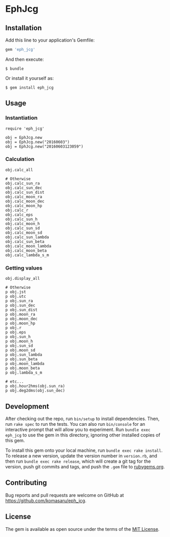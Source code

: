 # EphJcg

## Installation

Add this line to your application's Gemfile:

```ruby
gem 'eph_jcg'
```

And then execute:

    $ bundle

Or install it yourself as:

    $ gem install eph_jcg

## Usage

### Instantiation

    require 'eph_jcg'
    
    obj = EphJcg.new
    obj = EphJcg.new("20160603")
    obj = EphJcg.new("20160603123059")

### Calculation

    obj.calc_all
    
    # Otherwise
    obj.calc_sun_ra
    obj.calc_sun_dec
    obj.calc_sun_dist
    obj.calc_moon_ra
    obj.calc_moon_dec
    obj.calc_moon_hp
    obj.calc_r
    obj.calc_eps
    obj.calc_sun_h
    obj.calc_moon_h
    obj.calc_sun_sd
    obj.calc_moon_sd
    obj.calc_sun_lambda
    obj.calc_sun_beta
    obj.calc_moon_lambda
    obj.calc_moon_beta
    obj.calc_lambda_s_m

### Getting values

    obj.display_all
    
    # Otherwise
    p obj.jst
    p obj.utc
    p obj.sun_ra
    p obj.sun_dec
    p obj.sun_dist
    p obj.moon_ra
    p obj.moon_dec
    p obj.moon_hp
    p obj.r
    p obj.eps
    p obj.sun_h
    p obj.moon_h
    p obj.sun_sd
    p obj.moon_sd
    p obj.sun_lambda
    p obj.sun_beta
    p obj.moon_lambda
    p obj.moon_beta
    p obj.lambda_s_m
    
    # etc...
    p obj.hour2hms(obj.sun_ra)
    p obj.deg2dms(obj.sun_dec)

## Development

After checking out the repo, run `bin/setup` to install dependencies. Then, run `rake spec` to run the tests. You can also run `bin/console` for an interactive prompt that will allow you to experiment. Run `bundle exec eph_jcg` to use the gem in this directory, ignoring other installed copies of this gem.

To install this gem onto your local machine, run `bundle exec rake install`. To release a new version, update the version number in `version.rb`, and then run `bundle exec rake release`, which will create a git tag for the version, push git commits and tags, and push the `.gem` file to [rubygems.org](https://rubygems.org).

## Contributing

Bug reports and pull requests are welcome on GitHub at https://github.com/komasaru/eph_jcg.


## License

The gem is available as open source under the terms of the [MIT License](http://opensource.org/licenses/MIT).

